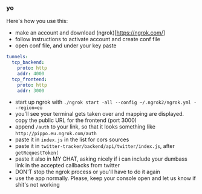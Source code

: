 ### yo

Here's how you use this:

- make an account and download (ngrok)[https://ngrok.com/]
- follow instructions to activate account and create conf file
- open conf file, and under your key paste

```yml
tunnels:
  tcp_backend:
    proto: http
    addr: 4000
  tcp_frontend:
    proto: http
    addr: 3000
```

- start up ngrok with `./ngrok start -all --config ~/.ngrok2/ngrok.yml --region=eu`
- you'll see your terminal gets taken over and mapping are displayed. copy the public URL for the frontend (port 3000)
- append `/auth` to your link, so that it looks something like `http://pippo.eu.ngrok.com/auth`
- paste it in `index.js` in the list for cors sources
- paste it in `twitter-tracker/backend/api/twitter/index.js`, after `getRequestToken(`
- paste it also in MY CHAT, asking nicely if i can include your dumbass link in the accepted callbacks from twitter
- DON'T stop the ngrok process or you'll have to do it again
- use the app normally. Please, keep your console open and let us know if shit's not working
